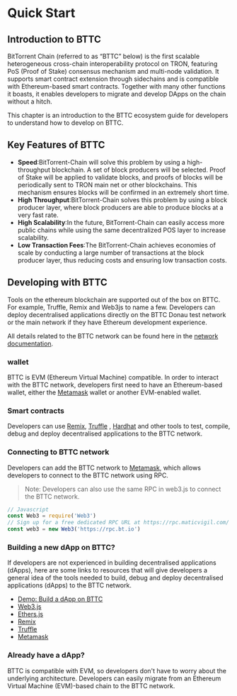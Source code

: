 # Quick Start

## Introduction to BTTC 
BitTorrent Chain (referred to as “BTTC” below) is the first scalable heterogeneous cross-chain interoperability protocol on TRON, featuring PoS (Proof of Stake) consensus mechanism and multi-node validation. It supports smart contract extension through sidechains and is compatible with Ethereum-based smart contracts. Together with many other functions it boasts, it enables developers to migrate and develop DApps on the chain without a hitch.

This chapter is an introduction to the BTTC ecosystem guide for developers to understand how to develop on BTTC.
## Key Features of BTTC
* **Speed**:BitTorrent-Chain will solve this problem by using a high-throughput blockchain. A set of block producers will be selected. Proof of Stake will be applied to validate blocks, and proofs of blocks will be periodically sent to TRON main net or other blockchains. This mechanism ensures blocks will be confirmed in an extremely short time.
* **High Throughput**:BitTorrent-Chain solves this problem by using a block producer layer, where block producers are able to produce blocks at a very fast rate.
* **High Scalability**:In the future, BitTorrent-Chain can easily access more public chains while using the same decentralized POS layer to increase scalability.
* **Low Transaction Fees**:The BitTorrent-Chain achieves economies of scale by conducting a large number of transactions at the block producer layer, thus reducing costs and ensuring low transaction costs.

## Developing with BTTC
Tools on the ethereum blockchain are supported out of the box on BTTC. For example, Truffle, Remix and Web3js to name a few. Developers can deploy decentralised applications directly on the BTTC Donau test network or the main network if they have Ethereum development experience.

All details related to the BTTC network can be found here in the [network documentation](https://bittorrent-chain.gitbook.io/bttc-docs/network).
### wallet
BTTC is EVM (Ethereum Virtual Machine) compatible. In order to interact with the BTTC network, developers first need to have an Ethereum-based wallet, either the [Metamask](https://metamask.io/) wallet or another EVM-enabled wallet.
### Smart contracts
Developers can use [Remix](https://remix.ethereum.org/), [Truffle](https://trufflesuite.com/) , [Hardhat](https://hardhat.org/) and other tools to test, compile, debug and deploy decentralised applications to the BTTC network.
### Connecting to BTTC network
Developers can add the BTTC network to [Metamask](https://metamask.io/), which allows developers to connect to the BTTC network using RPC.
> Note:
> Developers can also use the same RPC in web3.js to connect the BTTC network.

```js
// Javascript
const Web3 = require('Web3')
// Sign up for a free dedicated RPC URL at https://rpc.maticvigil.com/ or other hosted node providers.
const web3 = new Web3('https://rpc.bt.io')
```

### Building a new dApp on BTTC?
If developers are not experienced in building decentralised applications (dApps), here are some links to resources that will give developers a general idea of the tools needed to build, debug and deploy decentralised applications (dApps) to the BTTC network.
* [Demo: Build a dApp on BTTC](https://bittorrent-chain.gitbook.io/bttc-docs/build-web3-app)
* [Web3.js](https://web3js.readthedocs.io/en/v1.7.4/)
* [Ethers.js](https://docs.ethers.io/v5/)
* [Remix](https://remix.ethereum.org/)
* [Truffle](https://trufflesuite.com/)
* [Metamask](https://metamask.io/)
 
### Already have a dApp?
BTTC is compatible with EVM, so developers don't have to worry about the underlying architecture. Developers can easily migrate from an Ethereum Virtual Machine (EVM)-based chain to the BTTC network.
